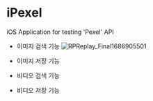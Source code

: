 # iPexel
iOS Application for testing 'Pexel' API

- 이미지 검색 기능
![RPReplay_Final1686905501](https://github.com/junsuboy/iPexel/assets/86935775/50417747-8538-4f48-baa5-10a0ee440d60)

- 이미지 저장 기능
- 비디오 검색 기능
- 비디오 저장 기능
